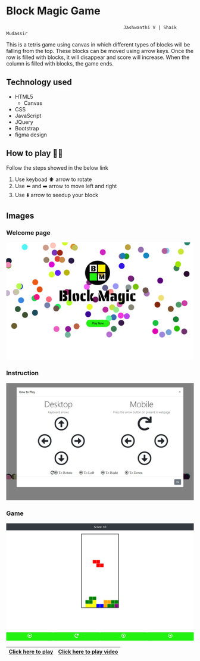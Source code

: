 # Block Magic Game
                                                Jashwanthi V | Shaik Mudassir
This is a tetris game using canvas in which different types of blocks will be falling from the top. These blocks can be moved using arrow keys. Once the row is filled with blocks, it will disappear and score will increase. When the column is filled with blocks, the game ends.

## Technology used
+ HTML5
  * Canvas
+ CSS
+ JavaScript
+ JQuery
+ Bootstrap
+ figma design

## How to play 👨‍💻
Follow the steps showed in the below link
1. Use keyboad ⬆️ arrow to rotate
2. Use ⬅️ and ➡️ arrow to move left and right
3. Use ⬇️ arrow to seedup your block

## Images

### Welcome page
![Click here to play](/img/index.png)
### Instruction
![Click here to play](/img/instruction.jpg)
### Game
![Click here to play](/img/game.jpg)

|[Click here to play](https://shaik80.github.io/Block-Magic-Game/)|[Click here to play video](https://www.youtube.com/watch?v=RkUdXrYAQZw)|
|-----------------------------------------------------------------|-----------------------------------------------------------------------|
